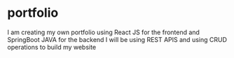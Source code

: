 # portfolio

I am creating my own portfolio using React JS for the frontend and SpringBoot JAVA for the backend
I will be using REST APIS and using CRUD operations to build my website

